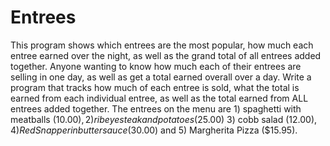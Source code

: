 # Entrees
This program shows which entrees are the most popular, how much each entree earned over the night, as well as the grand total of all entrees added together. Anyone wanting to know how much each of their entrees are selling in one day, as well as get a total earned overall over a day. Write a program that tracks how much of each entree is sold, what the total is earned from each individual entree, as well as the total earned from ALL entrees added together. The entrees on the menu are 1) spaghetti with meatballs ($10.00), 2) rib eye steak and potatoes ($25.00) 3) cobb salad ($12.00), 4)Red Snapper in butter sauce ($30.00) and 5) Margherita Pizza ($15.95). 

